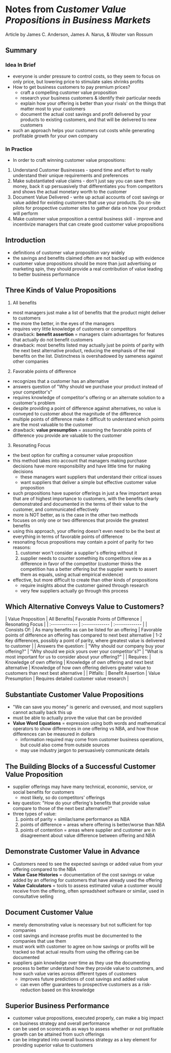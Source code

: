# Notes from *Customer Value Propositions in Business Markets* #
Article by James C. Anderson, James A. Narus, & Wouter van Rossum

## Summary ##
### Idea In Brief ###
- everyone is under pressure to control costs, so they seem to focus on only
price, but lowering price to stimulate sales shrinks profits
- How to get business customers to pay premium prices?
  - craft a compelling customer value proposition
  - research your business customers & identify their particular needs
  - explain how your offering is better than your rivals' on the things that
  matter most to your customers
  - document the actual cost savings and profit delivered by your products to
  existing customers, and that will be delivered to new customers
- such an approach helps your customers cut costs while generating profitable
growth for your own company

### In Practice ###
- In order to craft winning customer value propositions:
1. Understand Customer Businesses - spend time and effort to really understand
their unique requirements and preferences
2. Make substantiated value claims - don't just say you can save them money,
back it up persuasively that differentiates you from competitors and shows
the actual monetary worth to the customer
3. Document Value Delivered - write up actual accounts of cost savings or
value added for existing customers that use your products.  Do on-site pilots
for prospective customer sites to gather data on how your product will perform
4. Make customer value proposition a central business skill - improve and
incentivize managers that can create good customer value propositions

## Introduction ##
- definitions of customer value proposition vary widely
- the savings and benefits claimed often are not backed up with evidence
- customer value propositions should be more than just advertising or
marketing spin, they should provide a real contribution of value leading to
better business performance

## Three Kinds of Value Propositions ##
1. All benefits
  - most managers just make a list of benefits that the product might deliver
  to customers
  - the more the better, in the eyes of the managers
  - requires very little knowledge of customers or competitors
  - drawback: **benefit assertion** = managers claim advantages for features
  that actually do not benefit customers
  - drawback: most benefits listed may actually just be points of parity with
  the next best alternative product, reducing the emphasis of the real benefits
  on the list.  Distinctness is overshadowed by sameness against other companies
2. Favorable points of difference
  - recognizes that a customer has an alternative
  - answers question of "Why should we purchase your product instead of your
  competitor's"
  - requires knowledge of competitor's offering or an alternate solution to
  a customer's problem
  - despite providing a point of difference against alternatives, no value is
  conveyed to customer about the magnitude of the difference
  - multiple points of difference make it difficult to understand which points
  are the most valuable to the customer
  - drawback: **value presumption** = assuming the favorable points of
  difference you provide are valuable to the customer
3. Resonating Focus
  - the best option for crafting a consumer value proposition
  - this method takes into account that managers making purchase decisions have
  more responsibility and have little time for making decisions
    - these managers want suppliers that understand their critical issues
    - want suppliers that deliver a simple but effective customer value
    proposition
  - such propositions have superior offerings in just a few important areas
  that are of highest importance to customers, with the benefits clearly
  demonstrated and documented in the terms of their value to the customer,
  and communicated effectively
  - more is NOT better, as is the case in the other two methods
  - focuses on only one or two differences that provide the greatest benefits
  - using this approach, your offering doesn't even need to be the best at
  everything in terms of favorable points of difference
  - resonating focus propositions may contain a point of parity for two reasons:
    1. customer won't consider a supplier's offering without it
    2. supplier needs to counter something its competitors view as a difference
    in favor of the competitor (customer thinks the competition has a better
      offering but the supplier wants to assert them as equals, using actual
      empirical evidence)
  - effective, but more difficult to create than other kinds of propositions
    - require insights about the customer gained through research
    - very few suppliers actually go through this process

## Which Alternative Conveys Value to Customers? ##
| Value Proposition | All Benefits| Favorable Points of Difference | Resonating Focus |
| :------------- | :------------- | :------------- |
| Consists Of:   | As many benefits as can be listed for an offering | Favorable points of difference an offering has compared to next best alternative | 1-2 Key differences, possibly a point of parity, where greatest value is delivered to customer |
| Answers the question: | "Why should our company buy your offering?" | "Why should we pick yours over your competitor's?" | "What is most important for us to consider about your offering?" |
| Requires: | Knowledge of own offering | Knowledge of own offering and next best alternative | Knowledge of how own offering delivers greater value to customers than next best alternative |
| Pitfalls: | Benefit Assertion | Value Presumption | Requires detailed customer value research |

## Substantiate Customer Value Propositions ##
- "We can save you money" is generic and overused, and most suppliers cannot
actually back this up
- must be able to actually prove the value that can be provided
- **Value Word Equations** = expression using both words and mathematical
operators to show differences in one offering vs NBA, and how those differences
can be measured in dollars
  - information required may come from customer business operations, but could
  also come from outside sources
  - may use industry jargon to persuasively communicate details

## The Building Blocks of a Successful Customer Value Proposition ##
- supplier offerings may have many technical, economic, service, or social
benefits for customers
  - most likely, so do competitors' offerings
- key question: "How do your offering's benefits that provide value compare to
those of the next best alternative?"
- three types of value:
  1. points of parity = similar/same performance as NBA
  2. points of difference = areas where offering is better/worse than NBA
  3. points of contention = areas where supplier and customer are in
  disagreement about value difference between offering and NBA

## Demonstrate Customer Value in Advance ##
- Customers need to see the expected savings or added value from your offering
compared to the NBA
- **Value Case Histories** = documentation of the cost savings or value added
by an offering for customers that have already used the offering
- **Value Calculators** = tools to assess estimated value a customer would
receive from the offering, often spreadsheet software or similar, used in
consultative selling

## Document Customer Value ##
- merely demonstrating value is necessary but not sufficient for top companies
- cost savings and increase profits must be documented to the companies that
use them
- must work with customer to agree on how savings or profits will be tracked
so that actual results from using the offering can be documented
- suppliers gain knowledge over time as they use the documenting process to
better understand how they provide value to customers, and how such value
varies across different types of customers
  - improves future predictions of cost savings and added value
  - can even offer guarantees to prospective customers as a risk-reduction
  based on this knowledge

## Superior Business Performance ##
- customer value propositions, executed properly, can make a big impact on
business strategy and overall performance
- can be used on scorecards as ways to assess whether or not profitable growth
can be attained from such offerings
- can be integrated into overall business strategy as a key element for
providing superior value to customers
